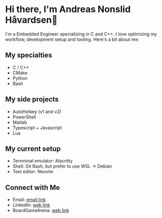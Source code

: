 # Hi there, I'm Andreas Nonslid Håvardsen👋

I'm a Embedded Engineer specializing in C and C++. I love optimizing my workflow, development setup and tooling. Here's a bit about me:

## My specialties
- C / C++
- CMake
- Python
- Bash

## My side projects
- AutoHotkey (v1 and v2)
- PowerShell
- Matlab
- Typescript + Javascript
- Lua

## My current setup
- Termninal emulator: Alacritty
- Shell: Git Bash, but prefer to use WSL -> Debian
- Text editor: Neovim

## Connect with Me
- Email: [email link](mailto:andreas.nonshaav@hotmail.com)
- LinkedIn: [web link](https://www.linkedin.com/in/andreas-nonslid-h%C3%A5vardsen-6839a0174/)
- BoardGameArena: [web link](https://boardgamearena.com/player?id=85407199)

